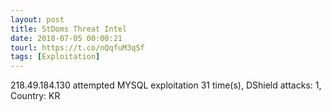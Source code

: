 ```yaml
---
layout: post
title: StDoms Threat Intel
date: 2018-07-05 00:00:21
tourl: https://t.co/nQqfuM3qSf
tags: [Exploitation]
---
```

218.49.184.130 attempted MYSQL exploitation 31 time(s), DShield attacks: 1, Country: KR